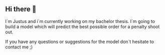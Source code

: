 ## Hi there 👋

I´m Justus and i´m currently working on my bachelor thesis.
I´m going to build a model which will predict the best possible order for a penalty shoot out. 

If you have any questions or suggestions for the model don´t hesitate to contact me ;)

<!--
**JustusBuerder/JustusBuerder** is a ✨ _special_ ✨ repository because its `README.md` (this file) appears on your GitHub profile.

Here are some ideas to get you started:

- 🔭 I’m currently working on ...
- 🌱 I’m currently learning ...
- 👯 I’m looking to collaborate on ...
- 🤔 I’m looking for help with ...
- 💬 Ask me about ...
- 📫 How to reach me: ...
- 😄 Pronouns: ...
- ⚡ Fun fact: ...
-->
